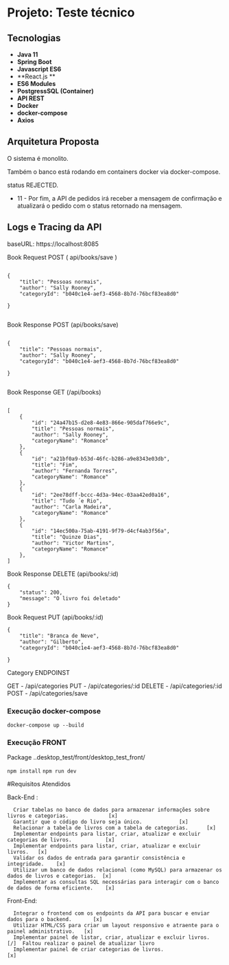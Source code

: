 # Projeto: Teste técnico 

## Tecnologias

* **Java 11**
* **Spring Boot**
* **Javascript ES6**
* **React.js **
* **ES6 Modules**
* **PostgressSQL (Container)**
* **API REST**
* **Docker**
* **docker-compose**
* **Axios**


## Arquitetura Proposta

O sistema é monolito.

Também o banco está rodando em containers docker via docker-compose.

status REJECTED.
* 11 - Por fim, a API de pedidos irá receber a mensagem de confirmação e atualizará o pedido com o status retornado na mensagem.

## Logs e Tracing da API 

baseURL: https://localhost:8085


Book Request POST ( api/books/save )
```

{
	"title": "Pessoas normais",
	"author": "Sally Rooney",
	"categoryId": "b040c1e4-aef3-4568-8b7d-76bcf83ea8d0"
	
}


```

Book Response POST (api/books/save) 
```

{
	"title": "Pessoas normais",
	"author": "Sally Rooney",
	"categoryId": "b040c1e4-aef3-4568-8b7d-76bcf83ea8d0"
	
}


```

Book Response GET (/api/books) 
```

[
	{
		"id": "24a47b15-d2e8-4e83-866e-905daf766e9c",
		"title": "Pessoas normais",
		"author": "Sally Rooney",
		"categoryName": "Romance"
	},
	{
		"id": "a21bf0a9-b53d-46fc-b286-a9e8343e03db",
		"title": "Fim",
		"author": "Fernanda Torres",
		"categoryName": "Romance"
	},
	{
		"id": "2ee78dff-bccc-4d3a-94ec-03aa42ed0a16",
		"title": "Tudo ´e Rio",
		"author": "Carla Madeira",
		"categoryName": "Romance"
	},
	{
		"id": "14ec500a-75ab-4191-9f79-d4cf4ab3f56a",
		"title": "Quinze Dias",
		"author": "Victor Martins",
		"categoryName": "Romance"
	},
]

```


Book Response DELETE (api/books/:id)
```
{
	"status": 200,
	"message": "O livro foi deletado"
}

```

Book Request PUT (api/books/:id)

```
{
	"title": "Branca de Neve",
	"author": "Gilberto",
	"categoryId": "b040c1e4-aef3-4568-8b7d-76bcf83ea8d0"
	
}

```

Category ENDPOINST 

GET - /api/categories
PUT - /api/categories/:id
DELETE - /api/categories/:id
POST - /api/categories/save




### Execução docker-compose

`docker-compose up --build`

### Execução FRONT 

Package ..desktop_test/front/desktop_test_front/

`npm install`
`npm run dev`

#Requisitos Atendidos 

Back-End : 
```
  Criar tabelas no banco de dados para armazenar informações sobre livros e categorias.             [x]
  Garantir que o código do livro seja único.            [x]
  Relacionar a tabela de livros com a tabela de categorias.      [x]
  Implementar endpoints para listar, criar, atualizar e excluir categorias de livros.           [x]
  Implementar endpoints para listar, criar, atualizar e excluir livros.   [x]
  Validar os dados de entrada para garantir consistência e integridade.    [x]
  Utilizar um banco de dados relacional (como MySQL) para armazenar os dados de livros e categorias.  [x]
  Implementar as consultas SQL necessárias para interagir com o banco de dados de forma eficiente.    [x]
```

Front-End: 
```
  Integrar o frontend com os endpoints da API para buscar e enviar dados para o backend.       [x]
  Utilizar HTML/CSS para criar um layout responsivo e atraente para o painel administrativo.   [x]
  Implementar painel de listar, criar, atualizar e excluir livros.                              [/]  Faltou realizar o painel de atualizar livro
  Implementar painel de criar categorias de livros.                                             [x]
```

